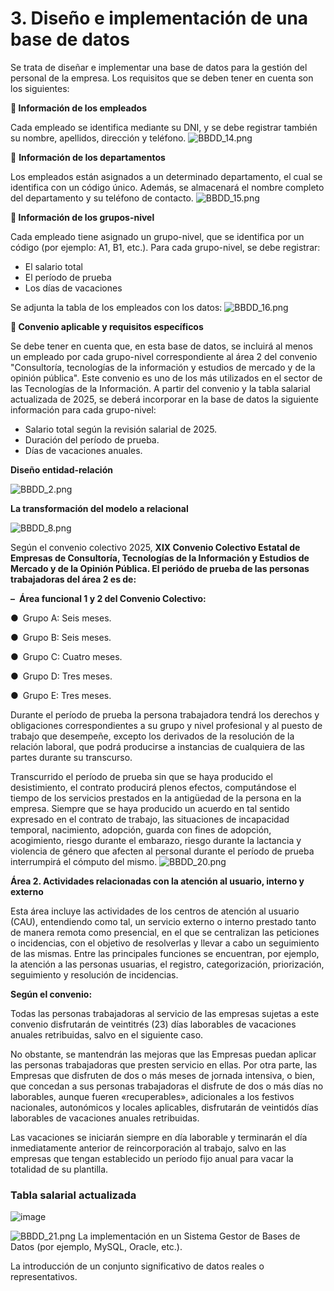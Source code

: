 # 3. Diseño e implementación de una base de datos

Se trata de diseñar e implementar una base de datos para la gestión del personal de la empresa. Los requisitos que se deben tener en cuenta son los siguientes:

**🔹 Información de los empleados**

Cada empleado se identifica mediante su DNI, y se debe registrar también su nombre, apellidos, dirección y teléfono.
![BBDD_14.png](img/servicios/SRV4/BBDD_14.png)

🔹 **Información de los departamentos**

Los empleados están asignados a un determinado departamento, el cual se identifica con un código único. Además, se almacenará el nombre completo del departamento y su teléfono de contacto.
![BBDD_15.png](img/servicios/SRV4/BBDD_15.png)

**🔹 Información de los grupos-nivel**

Cada empleado tiene asignado un grupo-nivel, que se identifica por un código (por ejemplo: A1, B1, etc.). Para cada grupo-nivel, se debe registrar:

- El salario total
- El período de prueba
- Los días de vacaciones

Se adjunta la tabla de los empleados con los datos:
![BBDD_16.png](img/servicios/SRV4/BBDD_16.png)

**🔹 Convenio aplicable y requisitos específicos**

Se debe tener en cuenta que, en esta base de datos, se incluirá al menos un empleado por cada grupo-nivel correspondiente al área 2 del convenio "Consultoría, tecnologías de la información y estudios de mercado y de la opinión pública".
Este convenio es uno de los más utilizados en el sector de las Tecnologías de la Información.
A partir del convenio y la tabla salarial actualizada de 2025, se deberá incorporar en la base de datos la siguiente información para cada grupo-nivel:

- Salario total según la revisión salarial de 2025.
- Duración del período de prueba.
- Días de vacaciones anuales.

**Diseño entidad-relación**

![BBDD_2.png](img/servicios/SRV4/BBDD_2.png)

**La transformación del modelo a relacional**

![BBDD_8.png](img/servicios/SRV4/BBDD_8.png)

Según el convenio colectivo 2025, **XIX Convenio Colectivo Estatal de Empresas de Consultoría, Tecnologías de la Información y Estudios de Mercado y de la Opinión Pública. 
El periódo de prueba de las personas trabajadoras del área 2 es de:** 

**– Área funcional 1 y 2 del Convenio Colectivo:**

● Grupo A: Seis meses.

● Grupo B: Seis meses.

● Grupo C: Cuatro meses.

● Grupo D: Tres meses.

● Grupo E: Tres meses.

Durante el período de prueba la persona trabajadora tendrá los derechos y obligaciones correspondientes a su grupo y nivel profesional y al puesto de trabajo que desempeñe, excepto los derivados de la resolución de la relación laboral, que podrá producirse a instancias de cualquiera de las partes durante su transcurso.

Transcurrido el período de prueba sin que se haya producido el desistimiento, el contrato producirá plenos efectos, computándose el tiempo de los servicios prestados en la antigüedad de la persona en la empresa. Siempre que se haya producido un acuerdo en tal sentido expresado en el contrato de trabajo, las situaciones de incapacidad temporal, nacimiento, adopción, guarda con fines de adopción, acogimiento, riesgo durante el embarazo, riesgo durante la lactancia y violencia de género que afecten al personal durante el período de prueba interrumpirá el cómputo del mismo.
![BBDD_20.png](img/servicios/SRV4/BBDD_20.png)


**Área 2. Actividades relacionadas con la atención al usuario, interno y externo**

Esta área incluye las actividades de los centros de atención al usuario (CAU), entendiendo como tal, un servicio externo o interno prestado tanto de manera remota como presencial, en el que se centralizan las peticiones o incidencias, con el objetivo de resolverlas y llevar a cabo un seguimiento de las mismas.
Entre las principales funciones se encuentran, por ejemplo, la atención a las personas usuarias, el registro, categorización, priorización, seguimiento y resolución de incidencias.

**Según el convenio:**

Todas las personas trabajadoras al servicio de las empresas sujetas a este convenio disfrutarán de veintitrés (23) días laborables de vacaciones anuales retribuidas, salvo en el siguiente caso. 

No obstante, se mantendrán las mejoras que las Empresas puedan aplicar las personas trabajadoras que presten servicio en ellas. Por otra parte, las Empresas que disfruten de dos o más meses de jornada intensiva, o bien, que concedan a sus personas trabajadoras el disfrute de dos o más días no laborables, aunque fueren «recuperables», adicionales a los festivos nacionales, autonómicos y locales aplicables, disfrutarán de veintidós días laborables de vacaciones anuales retribuidas.

Las vacaciones se iniciarán siempre en día laborable y terminarán el día inmediatamente anterior de reincorporación al trabajo, salvo en las empresas que tengan establecido un período fijo anual para vacar la totalidad de su plantilla.



### **Tabla salarial actualizada**

![image](./img/servicios/SRV4/tablasalarial.png)

![BBDD_21.png](img/servicios/SRV4/BBDD_21.png)
La implementación en un Sistema Gestor de Bases de Datos (por ejemplo, MySQL, Oracle, etc.).


La introducción de un conjunto significativo de datos reales o representativos.

